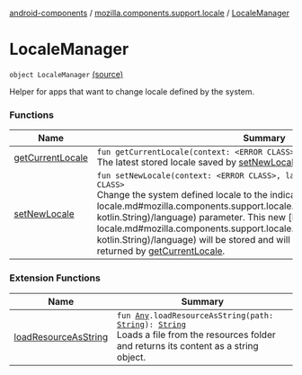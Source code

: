 [android-components](../../index.md) / [mozilla.components.support.locale](../index.md) / [LocaleManager](./index.md)

# LocaleManager

`object LocaleManager` [(source)](https://github.com/mozilla-mobile/android-components/blob/master/components/support/locale/src/main/java/mozilla/components/support/locale/LocaleManager.kt#L18)

Helper for apps that want to change locale defined by the system.

### Functions

| Name | Summary |
|---|---|
| [getCurrentLocale](get-current-locale.md) | `fun getCurrentLocale(context: <ERROR CLASS>): `[`Locale`](https://developer.android.com/reference/java/util/Locale.html)`?`<br>The latest stored locale saved by [setNewLocale](set-new-locale.md). |
| [setNewLocale](set-new-locale.md) | `fun setNewLocale(context: <ERROR CLASS>, language: `[`String`](https://kotlinlang.org/api/latest/jvm/stdlib/kotlin/-string/index.html)`): <ERROR CLASS>`<br>Change the system defined locale to the indicated in the [language](set-new-locale.md#mozilla.components.support.locale.LocaleManager$setNewLocale(, kotlin.String)/language) parameter. This new [language](set-new-locale.md#mozilla.components.support.locale.LocaleManager$setNewLocale(, kotlin.String)/language) will be stored and will be the new current locale returned by [getCurrentLocale](get-current-locale.md). |

### Extension Functions

| Name | Summary |
|---|---|
| [loadResourceAsString](../../mozilla.components.support.test.file/kotlin.-any/load-resource-as-string.md) | `fun `[`Any`](https://kotlinlang.org/api/latest/jvm/stdlib/kotlin/-any/index.html)`.loadResourceAsString(path: `[`String`](https://kotlinlang.org/api/latest/jvm/stdlib/kotlin/-string/index.html)`): `[`String`](https://kotlinlang.org/api/latest/jvm/stdlib/kotlin/-string/index.html)<br>Loads a file from the resources folder and returns its content as a string object. |

